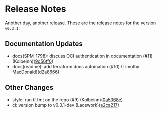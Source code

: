 # Release Notes
Another day, another release. These are the release notes for the version `v0.3.1`.

## Documentation Updates
* docs(SPM-1798): discuss OCI authentication in documentation (#11) (Kolbeinn)([9d56ff0](https://github.com/lacework/terraform-oci-iam-user/commit/9d56ff03668c6963ab13969b2a61dfd0c517d0fd))
* docs(readme): add terraform docs automation (#10) (Timothy MacDonald)([d2a8666](https://github.com/lacework/terraform-oci-iam-user/commit/d2a8666e996e9253f8ae1f358c7a77718b59329b))
## Other Changes
* style: run tf fmt on the repo (#9) (Kolbeinn)([0a5368e](https://github.com/lacework/terraform-oci-iam-user/commit/0a5368ec61979737510077973bfb884b8c7065b6))
* ci: version bump to v0.3.1-dev (Lacework)([a2ca217](https://github.com/lacework/terraform-oci-iam-user/commit/a2ca217cc16c58b91b2e8e7ebf3612e6cd842366))
